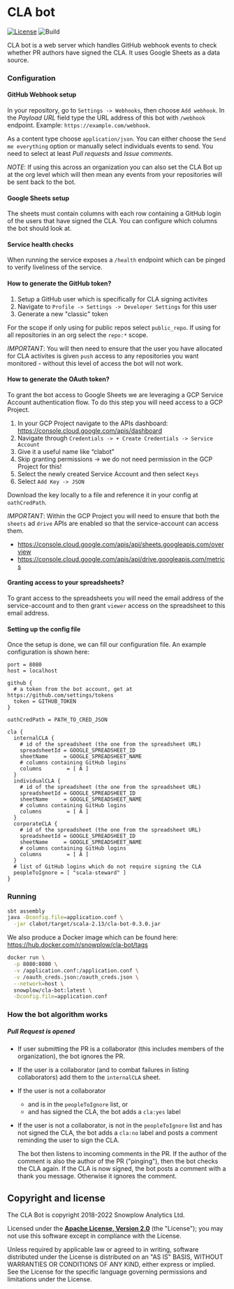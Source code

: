# CLA bot

[![License][license-image]][license] ![Build](https://github.com/snowplow-incubator/cla-bot/workflows/Build/badge.svg)

CLA bot is a web server which handles GitHub webhook events to check whether PR authors have signed the CLA. It uses Google Sheets as a data source.

### Configuration

#### GitHub Webhook setup

In your repository, go to `Settings -> Webhooks`, then choose `Add webhook`.
In the *Payload URL* field type the URL address of this bot with `/webhook` endpoint.
Example: `https://example.com/webhook`.

As a content type choose `application/json`. You can either choose the `Send me everything` option or manually select individuals events to send. You need to select at least *Pull requests* and *Issue comments*.

_NOTE_: If using this across an organization you can also set the CLA Bot up at the org level which will then mean any events from your repositories will be sent back to the bot.

#### Google Sheets setup

The sheets must contain columns with each row containing a GitHub login of the users that have signed the CLA. You can configure which columns the bot should look at.

#### Service health checks

When running the service exposes a `/health` endpoint which can be pinged to verify liveliness of the service.

#### How to generate the GitHub token?

1. Setup a GitHub user which is specifically for CLA signing activites
2. Navigate to `Profile -> Settings -> Developer Settings` for this user
3. Generate a new "classic" token

For the scope if only using for public repos select `public_repo`.  If using for all repositories in an org select the `repo:*` scope.

_IMPORTANT_: You will then need to ensure that the user you have allocated for CLA activites is given `push` access to any repositories you want monitored - without this level of access the bot will not work.

#### How to generate the OAuth token?

To grant the bot access to Google Sheets we are leveraging a GCP Service Account authentication flow.  To do this step you will need access to a GCP Project.

1. In your GCP Project navigate to the APIs dashboard: https://console.cloud.google.com/apis/dashboard
2. Navigate through `Credentials -> + Create Credentials -> Service Account`
3. Give it a useful name like “clabot”
4. Skip granting permissions -> we do not need permission in the GCP Project for this!
5. Select the newly created Service Account and then select `Keys`
6. Select `Add Key -> JSON`

Download the key locally to a file and reference it in your config at `oathCredPath`.

_IMPORTANT_: Within the GCP Project you will need to ensure that both the `sheets` ad `drive` APIs are enabled so that the service-account can access them.

- https://console.cloud.google.com/apis/api/sheets.googleapis.com/overview
- https://console.cloud.google.com/apis/api/drive.googleapis.com/metrics

#### Granting access to your spreadsheets?

To grant access to the spreadsheets you will need the email address of the service-account and to then grant `viewer` access on the spreadsheet to this email address.

#### Setting up the config file

Once the setup is done, we can fill our configuration file.  An example configuration is shown here:

```
port = 8080
host = localhost

github {
  # a token from the bot account, get at https://github.com/settings/tokens
  token = GITHUB_TOKEN
}

oathCredPath = PATH_TO_CRED_JSON

cla {
  internalCLA {
    # id of the spreadsheet (the one from the spreadsheet URL)
    spreadsheetId = GOOGLE_SPREADSHEET_ID
    sheetName     = GOOGLE_SPREADSHEET_NAME
    # columns containing GitHub logins
    columns        = [ A ]
  }
  individualCLA {
    # id of the spreadsheet (the one from the spreadsheet URL)
    spreadsheetId = GOOGLE_SPREADSHEET_ID
    sheetName     = GOOGLE_SPREADSHEET_NAME
    # columns containing GitHub logins
    columns        = [ A ]
  }
  corporateCLA {
    # id of the spreadsheet (the one from the spreadsheet URL)
    spreadsheetId = GOOGLE_SPREADSHEET_ID
    sheetName     = GOOGLE_SPREADSHEET_NAME
    # columns containing GitHub logins
    columns        = [ A ]
  }
  # list of GitHub logins which do not require signing the CLA
  peopleToIgnore = [ "scala-steward" ]
}
```

### Running

```bash
sbt assembly
java -Dconfig.file=application.conf \
  -jar clabot/target/scala-2.13/cla-bot-0.3.0.jar
```

We also produce a Docker image which can be found here: https://hub.docker.com/r/snowplow/cla-bot/tags

```bash
docker run \
  -p 8080:8080 \
  -v /application.conf:/application.conf \
  -v /oauth_creds.json:/oauth_creds.json \
  --network=host \
  snowplow/cla-bot:latest \
  -Dconfig.file=application.conf
```

### How the bot algorithm works

##### Pull Request is opened
- If user submitting the PR is a collaborator (this includes members of the organization), the bot ignores the PR.

- If the user is a collaborator (and to combat failures in listing collaborators) add them to the `internalCLA` sheet.

- If the user is not a collaborator
  - and is in the `peopleToIgnore` list, or
  - and has signed the CLA, the bot adds a `cla:yes` label

- If the user is not a collaborator, is not in the `peopleToIgnore` list and has not signed the CLA, the bot adds a `cla:no` label and posts a comment reminding the user to sign the CLA.

  The bot then listens to incoming comments in the PR. If the author of the comment is also the author of the PR ("pinging"), then the bot checks the CLA again. If the CLA is now signed, the bot posts a comment with a thank you message. Otherwise it ignores the comment.

## Copyright and license

The CLA Bot is copyright 2018-2022 Snowplow Analytics Ltd.

Licensed under the **[Apache License, Version 2.0][license]** (the "License");
you may not use this software except in compliance with the License.

Unless required by applicable law or agreed to in writing, software
distributed under the License is distributed on an "AS IS" BASIS,
WITHOUT WARRANTIES OR CONDITIONS OF ANY KIND, either express or implied.
See the License for the specific language governing permissions and
limitations under the License.

[license-image]: https://img.shields.io/badge/license-Apache--2-blue.svg?style=flat
[license]: http://www.apache.org/licenses/LICENSE-2.0

[webhooks]: https://developer.github.com/webhooks/
[log4j]: https://docs.oracle.com/cd/E29578_01/webhelp/cas_webcrawler/src/cwcg_config_log4j_file.html
